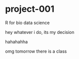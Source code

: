 # project-001
R for bio data science

hey 
whatever i do, its my decision

hahahahha



omg tomorrow there is a class
